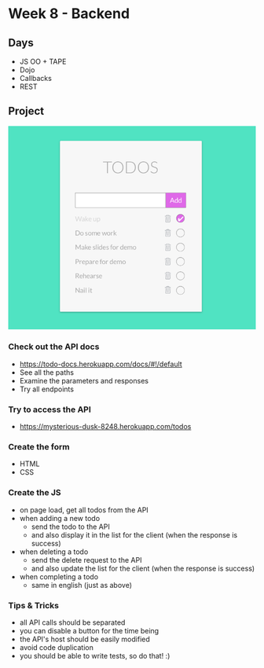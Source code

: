 # Week 8 - Backend

## Days
- JS OO + TAPE
- Dojo
- Callbacks
- REST

## Project
![Todo mockup](todo-mockup.png)

### Check out the API docs
- https://todo-docs.herokuapp.com/docs/#!/default
- See all the paths
- Examine the parameters and responses
- Try all endpoints

### Try to access the API
- https://mysterious-dusk-8248.herokuapp.com/todos

### Create the form
- HTML
- CSS

### Create the JS
- on page load, get all todos from the API
- when adding a new todo
    - send the todo to the API
    - and also display it in the list for the client (when the response is success)
- when deleting a todo
    - send the delete request to the API
    - and also update the list for the client (when the response is success)
- when completing a todo
    - same in english (just as above)

### Tips & Tricks
- all API calls should be separated
- you can disable a button for the time being
- the API's host should be easily modified
- avoid code duplication
- you should be able to write tests, so do that! :)
